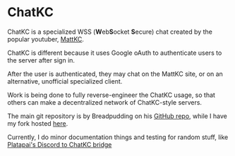 # ChatKC

ChatKC is a specialized WSS (**W**eb**S**ocket **S**ecure)  chat created by the popular youtuber, [MattKC](https://www.youtube.com/mattkc).

ChatKC is different because it uses Google oAuth to authenticate users to the server after sign in.

After the user is authenticated, they may chat on the MattKC site, or on an alternative, unofficial specialized client.

Work is being done to fully reverse-engineer the ChatKC usage, so that others can make a decentralized network of ChatKC-style servers.

The main git repository is by Breadpudding on his [GitHub repo](https://github.com/cbpudding/chatkc), while I have my fork hosted [here](https://github.com/gl513/chatkcprotocol).

Currently, I do minor documentation things and testing for random stuff, like [Platapai's Discord to ChatKC bridge](https://discord.gg/GgyQ6uZhzu)

